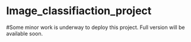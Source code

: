 # Image_classifiaction_project
#Some minor work is underway to deploy this project. Full version will be available soon.
